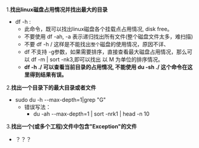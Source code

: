 1.**找出linux磁盘占用情况并找出最大的目录**
- df -h : 
    - 此命令，既可以找出linux磁盘各个挂载点占用情况, disk free。
    - 不要使用 df -ah,    -a 表示递归找出所有文件(整个磁盘文件太多，难扫描)
    - 不要 df -h /   这样是不能找出```整个```磁盘的使用情况，原因不详、
    - df 不支持 -g参数，如果需要排序，直接查看最大磁盘占用情况，那么可以 df -m | sort -nk3,即可以找出 以 M 为单位的排序情况。
    - **df -h ./ 可以查看当前目录的占用情况, 不能使用 du -sh ./ 这个命令在这里得到结果有误。**

2.**找出一个目录下的最大目录或者文件**
-  sudo du -h --max-depth=1|grep "G"
    - 错误写法：
        - du -ah --max-depth=1 | sort -nrk1 | head -n 10

3.**找出一个(或多个工程)文件中包含"Exception"的文件**
- ？？？